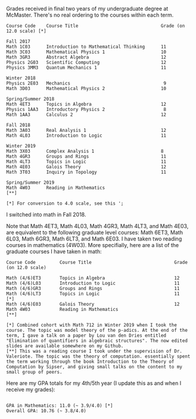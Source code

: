 Grades received in final two years of my undergraduate degree at McMaster. There's no real ordering to the courses within each term.

```
Course Code    Course Title                               Grade (on 12.0 scale) [*]

Fall 2017
Math 1C03      Introduction to Mathematical Thinking      11
Math 3C03      Mathematical Physics 1                     10
Math 3GR3      Abstract Algebra                           12
Physics 2G03   Scientific Computing                       12
Physics 3MM3   Quantum Mechanics 1                        11

Winter 2018
Physics 2E03   Mechanics                                   9
Math 3D03      Mathematical Physics 2                     10

Spring/Summer 2018
Math 4ET3      Topics in Algebra                          12
Physics 1AA3   Introductory Physics 2                      8
Math 1AA3      Calculus 2                                 12

Fall 2018
Math 3A03      Real Analysis 1                            12
Math 4L03      Introduction to Logic                      11

Winter 2019
Math 3X03      Complex Analysis 1                         8
Math 4GR3      Groups and Rings                           11
Math 4LT3      Topics in Logic                            11                          
Math 4E03      Galois Theory                              12 
Math 3T03      Inquiry in Topology                        11

Spring/Summer 2019
Math 4W03      Reading in Mathematics                                                 [**] 

[*] For conversion to 4.0 scale, see this ';

```


I switched into math in Fall 2018.

Note that Math 4ET3, Math 4L03, Math 4GR3, Math 4LT3, and Math 4E03,  are equivalent to the following graduate level courses: Math 6ET3, Math 6L03, Math 6GR3, Math 6LT3, and Math 6E03. I have taken two reading courses in mathematics (4W03). More specifially, here are a list of the graduate courses I have taken in math:

```
Course Code         Course Title                               Grade (on 12.0 scale)

Math (4/6)ET3       Topics in Algebra                          12
Math (4/6)L03       Introduction to Logic                      11
Math (4/6)GR3       Groups and Rings                           11
Math (4/6)LT3       Topics in Logic                            11                      [*]
Math (4/6)E03       Galois Theory                              12
Math 4W03           Reading in Mathematics                                           [**]

[*] Combined cohort with Math 712 in Winter 2019 when I took the course. The topic was model theory of the p-adics. At the end of the term, I gave a talk on a paper by Lou van den Dries entitled "Elimination of quantifiers in algebraic structures". The now edited slides are available somewhere on my Github. 
[**] This was a reading course I took under the supervision of Dr. Valeriote. The topic was the theory of computation. essentially spent the term working through the book Introduction to the Theory of Computation by Sipser, and giving small talks on the content to my small group of peers.

```

Here are my GPA totals for my 4th/5th year (I update this as and when I receive my grades):

```

GPA in Mathematics: 11.0 (~ 3.9/4.0) [*]
Overall GPA: 10.76 (~ 3.8/4.0)

```

